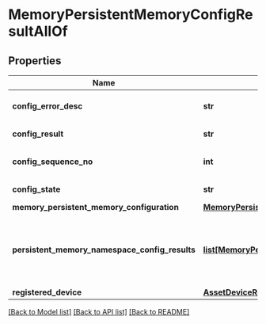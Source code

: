 # MemoryPersistentMemoryConfigResultAllOf

## Properties
Name | Type | Description | Notes
------------ | ------------- | ------------- | -------------
**config_error_desc** | **str** | This describes the error in the result of a previously applied Persistent Memory Configuration on a server.   | [optional] [readonly] 
**config_result** | **str** | This represents the result of a previously applied Persistent Memory Configuration on a server.   | [optional] [readonly] 
**config_sequence_no** | **int** | This represents the sequence number of a previously applied Persistent Memory Configuration on a server.   | [optional] [readonly] 
**config_state** | **str** | This represents the state of a previously applied Persistent Memory Configuration on a server.    | [optional] [readonly] 
**memory_persistent_memory_configuration** | [**MemoryPersistentMemoryConfiguration**](.md) |  | [optional] 
**persistent_memory_namespace_config_results** | [**list[MemoryPersistentMemoryNamespaceConfigResult]**](MemoryPersistentMemoryNamespaceConfigResult.md) | A reference to a memoryPersistentMemoryNamespaceConfigResult resource. When the $expand query parameter is specified, the referenced resource is returned inline. This represents the collection of all the results of the previously applied Persistent Memory Namespaces on a server.  | [optional] [readonly] 
**registered_device** | [**AssetDeviceRegistration**](.md) |  | [optional] 

[[Back to Model list]](../README.md#documentation-for-models) [[Back to API list]](../README.md#documentation-for-api-endpoints) [[Back to README]](../README.md)


